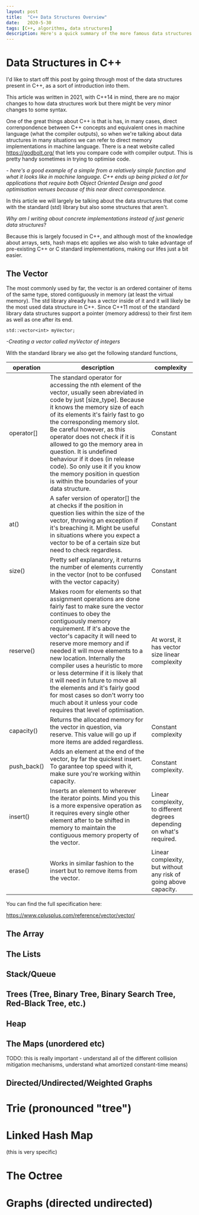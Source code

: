 ```yaml
---
layout: post
title:  "C++ Data Structures Overview"
date:   2020-5-30
tags: [C++, algorithms, data structures]
description: Here's a quick summary of the more famous data structures present in C++, access times and intended usage
---
```


# Data Structures in C++

I'd like to start off this post by going through most of the data structures present in C++, as a sort of introduction into them. 

This article was written in 2021, with C++14 in mind, there are no major changes to how data structures work but there might be very minor changes to some syntax.

One of the great things about C++ is that is has, in many cases, direct correnpondence between C++ concepts and equivalent ones in machine language (what the compiler outputs), so when we're talking about data structures in many situations we can refer to direct memory implementations in machine language. There is a neat website called https://godbolt.org/ that lets you compare code with compiler output. This is pretty handy sometimes in trying to optimise code. 
<!--- <iframe width="800px" height="300px" src="https://godbolt.org/e#g:!((g:!((g:!((h:codeEditor,i:(filename:'1',fontScale:14,[comment]:fontUsePx:'0',j:1,lang:c%2B%2B,source:'//+Type+your+code+here,+or+load+an+example.%0Aint+square(int+num)+%7B%0A++++return+num+*+num%3B%0A%7D'),l:'5',n:'0',o:'C%2B%2B+source+%231',t:'0')),k:50,l:'4',n:'0',o:'',s:0,t:'0'),(g:!((h:compiler,i:(compiler:g121,filters:(b:'0',binary:'1',commentOnly:'0',demangle:'0',directives:'0',execute:'1',intel:'0',libraryCode:'0',trim:'1'),flagsViewOpen:'1',fontScale:14,fontUsePx:'0',j:1,lang:c%2B%2B,libs:!(),options:'',selection:(endColumn:12,endLineNumber:8,positionColumn:12,positionLineNumber:8,selectionStartColumn:12,selectionStartLineNumber:8,startColumn:12,startLineNumber:8),source:1,tree:'1'),l:'5',n:'0',o:'x86-64+gcc+12.1+(C%2B%2B,+Editor+%231,+Compiler+%231)',t:'0')),k:50,l:'4',n:'0',o:'',s:0,t:'0')),l:'2',n:'0',o:'',t:'0')),version:4"></iframe> -->

 _\- here's a good example of a simple from a relatively simple function and what it looks like in machine language. C++ ends up being picked a lot for applications that require both Object Oriented Design and good optimisation venues because of this near direct correspondence._

In this article we will largely be talking about the data structures that come with the standard (std) library but also some structures that aren't. 

_Why am I writing about concrete implementations instead of just generic data structures_?

Because this is largely focused in C++, and although most of the knowledge about arrays, sets, hash maps etc applies we also wish to take advantage of pre-existing C++ or C standard implementations, making our lifes just a bit easier.

## The Vector

The most commonly used by far, the vector is an ordered container of items of the same type, stored contiguously in memory (at least the virtual memory). The std library already has a vector inside of it and it will likely be the most used data structure in C++. Since C++11 most of the standard library data structures support a pointer (memory address) to their first item as well as one after its end.

```
std::vector<int> myVector;
```
_\-Creating a vector called myVector of integers_

With the standard library we also get the following standard functions,

operation | description | complexity
---|---|---
operator[] | The standard operator for accessing the nth element of the vector, usually seen abreviated in code by just [size_type]. Because it knows the memory size of each of its elements it's fairly fast to go the corresponding memory slot. Be careful however, as this operator does not check if it is allowed to go the memory area in question. It is undefined behaviour if it does (in release code). So only use it if you know the memory position in question is within the boundaries of your data structure. | Constant
at() | A safer version of operator[] the at checks if the position in question lies within the size of the vector, throwing an exception if it's breaching it. Might be useful in situations where you expect a vector to be of a certain size but need to check regardless. | Constant
size() | Pretty self explanatory, it returns the number of elements currently in the vector (not to be confused with the vector capacity) | Constant
reserve() | Makes room for elements so that assignment operations are done fairly fast to make sure the vector continues to obey the contiguously memory requirement. If it's above the vector's capacity it will need to reserve more memory and if needed it will move elements to a new location. Internally the compiler uses a heuristic to more or less determine if it is likely that it will need in future to move all the elements and it's fairly good for most cases so don't worry too much about it unless your code requires that level of optimisation. | At worst, it has vector size linear complexity
capacity() | Returns the allocated memory for the vector in question, via reserve. This value will go up if more items are added regardless. | Constant complexity
push_back() | Adds an element at the end of the vector, by far the quickest insert. To garantee top speed with it, make sure you're working within capacity. | Constant complexity.
insert() | Inserts an element to wherever the iterator points. Mind you this is a more expensive operation as it requires every single other element after to be shifted in memory to maintain the contiguous memory property of the vector. | Linear complexity, to different degrees depending on what's required.
erase() | Works in similar fashion to the insert but to remove items from the vector. | Linear complexity, but without any risk of going above capacity.

You can find the full specification here:

https://www.cplusplus.com/reference/vector/vector/

## The Array

## The Lists

## Stack/Queue

## Trees (Tree, Binary Tree, Binary Search Tree, Red-Black Tree, etc.)

## Heap

## The Maps (unordered etc)

TODO: this is really important - understand all of the different collision mitigation mechanisms, understand what amortized constant-time means)

## Directed/Undirected/Weighted Graphs

# Trie (pronounced "tree")

# Linked Hash Map

 (this is very specific)

# The Octree

# Graphs (directed undirected)
    